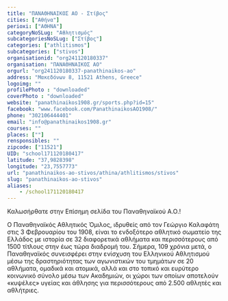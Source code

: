 ```yaml
---
title: "ΠΑΝΑΘΗΝΑΙΚΟΣ ΑΟ - Στίβος"
cities: ["Αθήνα"]
perioxi: ["ΑΘΗΝΑ"]
categoryNoSLug: "Αθλητισμός"
subcategoriesNoSLug: ["Στίβος"]
categories: ["athlitismos"]
subcategories: ["stivos"]
organisationid: "org241120180337"
organisation: "ΠΑΝΑΘΗΝΑΙΚΟΣ ΑΟ"
orgurl: "org241120180337-panathinaikos-ao"
address: "Μακεδόνων 8, 11521 Athens, Greece"
logoimg: ""
profilePhoto : "downloaded"
coverPhoto : "downloaded"
website: "panathinaikos1908.gr/sports.php?id=15"
facebook: "www.facebook.com/PanathinaikosAO1908/"
phone: "302106444401"
email: "info@panathinaikos1908.gr"
courses: ""
places: [""]
rensponsibles: ""
zipcode: ["11521"]
UID: "school171120180417"
latitude: "37,9828398"
longitude: "23,7557773"
url: "panathinaikos-ao-stivos/athina/athlitismos/stivos"
slug: "panathinaikos-ao-stivos"
aliases:
    - /school171120180417
---
```



Καλωσήρθατε στην Επίσημη σελίδα του Παναθηναϊκού Α.Ο.!

Ο Παναθηναϊκός Αθλητικός Όμιλος, ιδρυθείς από τον Γεώργιο Καλαφάτη στις 3 Φεβρουαρίου του 1908, είναι το ενδοξότερο αθλητικό σωματείο της Ελλάδος με ιστορία σε 32 διαφορετικά αθλήματα και περισσότερους από 1500 τίτλους στην έως τώρα διαδρομή του. Σήμερα, 109 χρόνια μετά, ο Παναθηναϊκός συνεισφέρει στην ενίσχυση του Ελληνικού Αθλητισμού μέσω της δραστηριότητας των αγωνιστικών του τμημάτων σε 20 αθλήματα, ομαδικά και ατομικά, αλλά και στο τοπικό και ευρύτερο κοινωνικό σύνολο μέσω των Ακαδημιών, οι χώροι των οποίων αποτελούν «κυψέλες» υγείας και άθλησης για περισσότερους από 2.500 αθλητές και αθλήτριες.